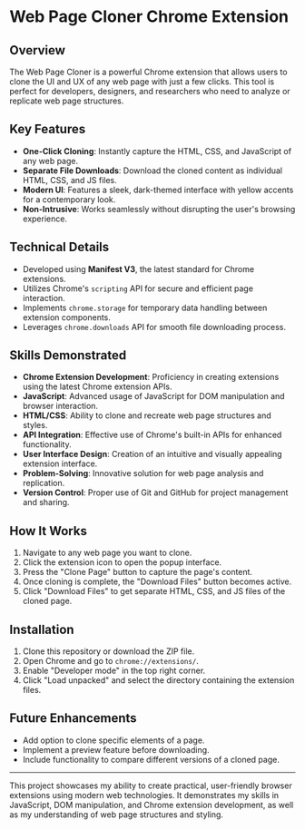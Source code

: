 # Web Page Cloner Chrome Extension

## Overview
The Web Page Cloner is a powerful Chrome extension that allows users to clone the UI and UX of any web page with just a few clicks. This tool is perfect for developers, designers, and researchers who need to analyze or replicate web page structures.

## Key Features
- **One-Click Cloning**: Instantly capture the HTML, CSS, and JavaScript of any web page.
- **Separate File Downloads**: Download the cloned content as individual HTML, CSS, and JS files.
- **Modern UI**: Features a sleek, dark-themed interface with yellow accents for a contemporary look.
- **Non-Intrusive**: Works seamlessly without disrupting the user's browsing experience.

## Technical Details
- Developed using **Manifest V3**, the latest standard for Chrome extensions.
- Utilizes Chrome's `scripting` API for secure and efficient page interaction.
- Implements `chrome.storage` for temporary data handling between extension components.
- Leverages `chrome.downloads` API for smooth file downloading process.

## Skills Demonstrated
- **Chrome Extension Development**: Proficiency in creating extensions using the latest Chrome extension APIs.
- **JavaScript**: Advanced usage of JavaScript for DOM manipulation and browser interaction.
- **HTML/CSS**: Ability to clone and recreate web page structures and styles.
- **API Integration**: Effective use of Chrome's built-in APIs for enhanced functionality.
- **User Interface Design**: Creation of an intuitive and visually appealing extension interface.
- **Problem-Solving**: Innovative solution for web page analysis and replication.
- **Version Control**: Proper use of Git and GitHub for project management and sharing.

## How It Works
1. Navigate to any web page you want to clone.
2. Click the extension icon to open the popup interface.
3. Press the "Clone Page" button to capture the page's content.
4. Once cloning is complete, the "Download Files" button becomes active.
5. Click "Download Files" to get separate HTML, CSS, and JS files of the cloned page.

## Installation
1. Clone this repository or download the ZIP file.
2. Open Chrome and go to `chrome://extensions/`.
3. Enable "Developer mode" in the top right corner.
4. Click "Load unpacked" and select the directory containing the extension files.

## Future Enhancements
- Add option to clone specific elements of a page.
- Implement a preview feature before downloading.
- Include functionality to compare different versions of a cloned page.

---

This project showcases my ability to create practical, user-friendly browser extensions using modern web technologies. It demonstrates my skills in JavaScript, DOM manipulation, and Chrome extension development, as well as my understanding of web page structures and styling.
